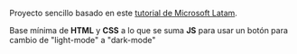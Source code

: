 Proyecto sencillo basado en este [tutorial de Microsoft Latam](https://youtu.be/jKK3aMdRC1Y).

Base mínima de **HTML** y **CSS** a lo que se suma **JS** para usar un botón para cambio de "light-mode" a "dark-mode"
